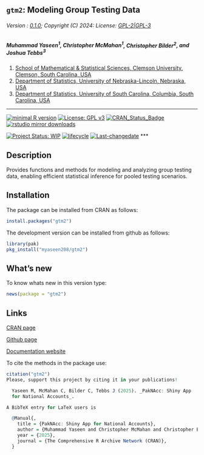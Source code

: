 

## `gtm2`: Modeling Group Testing Data

###### Version : [0.1.0](https://myaseen208.com/gtm2/); Copyright (C) 2024: License: [GPL-2|GPL-3](https://www.r-project.org/Licenses/)

##### *Muhammad Yaseen<sup>1</sup>, Christopher McMahan<sup>1</sup>*, Christopher Bilder<sup>2</sup>*, and Joshua Tebbs<sup>3</sup>*

1.  [School of Mathematical & Statistical Sciences, Clemson University,
    Clemson, South Carolina,
    USA](https://www.clemson.edu/science/academics/departments/mathstat/)
2.  [Department of Statistics, University of Nebraska-Lincoln, Nebraska,
    USA](https://www.chrisbilder.com/)
3.  [Department of Statistics, University of South Carolina, Columbia,
    South Carolina, USA](https://people.stat.sc.edu/tebbs/)

------------------------------------------------------------------------

[![minimal R
version](https://img.shields.io/badge/R%3E%3D-3.5.0-6666ff.svg)](https://cran.r-project.org/)
[![License: GPL
v3](https://img.shields.io/badge/License-GPL%20v3-blue.svg)](https://www.gnu.org/licenses/gpl-3.0)
[![CRAN_Status_Badge](https://www.r-pkg.org/badges/version-last-release/gtm2.png)](https://cran.r-project.org/package=gtm2)
[![rstudio mirror
downloads](https://cranlogs.r-pkg.org/badges/grand-total/gtm2?color=green.png)](https://CRAN.R-project.org/package=gtm2)
<!-- [![packageversion](https://img.shields.io/badge/Package%20version-0.2.3.3-orange.svg)](https://github.com/myaseen208/gtm2) -->

<!-- [![GitHub Download Count](https://github-basic-badges.herokuapp.com/downloads/myaseen208/gtm2/total.svg)] -->

[![Project Status:
WIP](https://www.repostatus.org/badges/latest/inactive.svg)](https://www.repostatus.org/#inactive)
[![lifecycle](https://img.shields.io/badge/lifecycle-stable-brightgreen.svg)](https://lifecycle.r-lib.org/articles/stages.html#stable)
[![Last-changedate](https://img.shields.io/badge/last%20change-2025--05--13-yellowgreen.svg)](https://github.com/myaseen208/gtm2)
\*\*\*

## Description

Provides functions and methods for modeling and analyzing group testing
data, enabling efficient statistical inference for pooled testing
scenarios.

## Installation

The package can be installed from CRAN as follows:

``` r
install.packages("gtm2")
```

The development version can be installed from github as follows:

``` r
library(pak)
pkg_install("myaseen208/gtm2")
```

## What’s new

To know whats new in this version type:

``` r
news(package = "gtm2")
```

## Links

[CRAN page](https://cran.r-project.org/package=gtm2)

[Github page](https://github.com/myaseen208/gtm2)

[Documentation website](https://myaseen208.com/gtm2/)

To cite the methods in the package use:

``` r
citation("gtm2")
Please, support this project by citing it in your publications!

  Yaseen M, McMahan C, Bilder C, Tebbs J (2025). _PakNAcc: Shiny App
  for National Accounts_.

A BibTeX entry for LaTeX users is

  @Manual{,
    title = {PakNAcc: Shiny App for National Accounts},
    author = {Muhammad Yaseen and Christopher McMahan and Christopher Bilder and Joshua Tebbs},
    year = {2025},
    journal = {The Comprehensive R Archive Network (CRAN)},
  }
```
